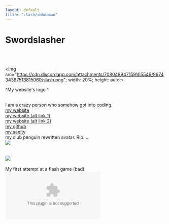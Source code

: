 ```yaml
---
layout: default
title: "slash/amhooman"
---
```

<h1 class="text-center">Swordslasher</h1>
<br>
<br>

<img src="https://cdn.discordapp.com/attachments/708048947159105546/967434387513815060/slash.png"; width: 20%; height: auto;>
<br>
<p> ^My website's logo ^</p>
<br>
<a>I am a crazy person who somehow got into coding.</a>
<br>
<a href="http://swordslasher.com">my website</a>
<br>
<a href="https://amhooman.github.io/website">my website (alt link 1)</a>
<br>
<a href="https://swordslasher.netlify.app">my website (alt link 2)</a>
<br>
<a href="https://github.com/amhooman">my github</a>
<br>
<a href="https://mesacomplex.tk/404.html">my sanity</a>
<br>
my club penguin rewritten avatar. Rip.....
<br>
<img src="https://avatars.githubusercontent.com/u/95942514?s=96&v=4">
<br>
<br>
<br>
<img src="https://amhooman.github.io/website/images/spin.gif">
<br>
<br>
My first attempt at a flash game (bad):
<br>
  <embed src="https://amhooman.github.io/website/games/mygame/mygame.swf" flashvars="" base="" quality="high" allowscriptaccess="always" allowfullscreen="true">
 <br>
  
  
<script src="../../../../ruffle/ruffle.js"></script>
<script>
document.getElementById("aboutNav").classList.add("active");
</script>
